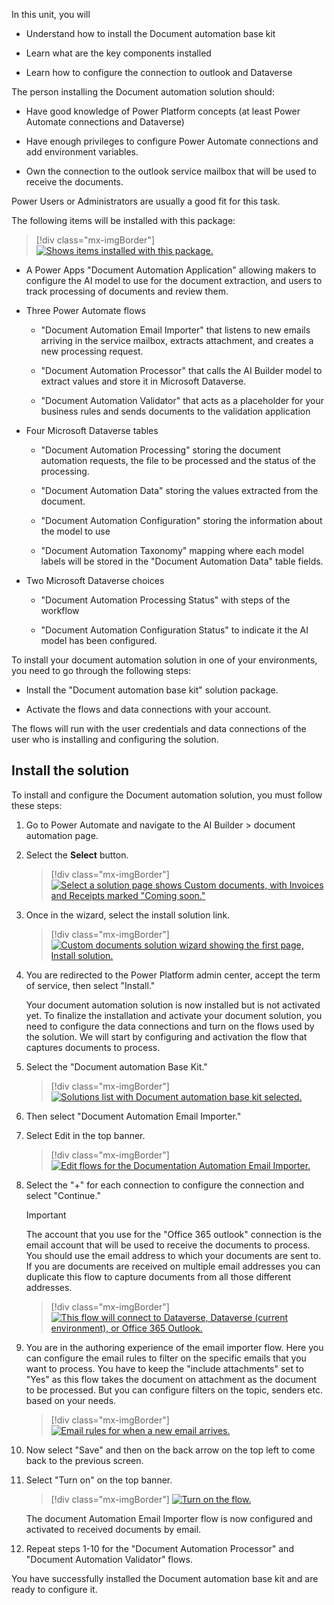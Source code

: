 In this unit, you will

- Understand how to install the Document automation base kit

- Learn what are the key components installed

- Learn how to configure the connection to outlook and Dataverse

The person installing the Document automation solution should:

- Have good knowledge of Power Platform concepts (at least Power Automate connections and Dataverse)

- Have enough privileges to configure Power Automate connections and add environment variables.

- Own the connection to the outlook service mailbox that will be used to receive the documents.

Power Users or Administrators are usually a good fit for this task.

The following items will be installed with this package:

> [!div class="mx-imgBorder"]
> [![Shows items installed with this package.](../media/2-installed-items.png)](../media/2-installed-items.png#lightbox)

- A Power Apps "Document Automation Application" allowing makers to configure the AI model to use for the document extraction, and users to track processing of documents and review them.

- Three Power Automate flows

  - "Document Automation Email Importer" that listens to new emails arriving in the service mailbox, extracts attachment, and creates a new processing request.

  - "Document Automation Processor" that calls the AI Builder model to extract values and store it in Microsoft Dataverse.

  - "Document Automation Validator" that acts as a placeholder for your business rules and sends documents to the validation application

- Four Microsoft Dataverse tables

  - "Document Automation Processing" storing the document automation requests, the file to be processed and the status of the processing.

  - "Document Automation Data" storing the values extracted from the document.

  - "Document Automation Configuration" storing the information about the model to use

  - "Document Automation Taxonomy" mapping where each model labels will be stored in the "Document Automation Data" table fields.

- Two Microsoft Dataverse choices

  - "Document Automation Processing Status" with steps of the workflow

  - "Document Automation Configuration Status" to indicate it the AI model has been configured.

To install your document automation solution in one of your environments, you need to go through the following steps:

- Install the "Document automation base kit" solution package.

- Activate the flows and data connections with your account.

The flows will run with the user credentials and data connections of the user who is installing and configuring the solution.

## Install the solution

To install and configure the Document automation solution, you must follow these steps:

1. Go to Power Automate and navigate to the AI Builder > document automation page.

1. Select the **Select** button.

    > [!div class="mx-imgBorder"]
    > [![Select a solution page shows Custom documents, with Invoices and Receipts marked "Coming soon."](../media/2-select-solution.png)](../media/2-select-solution.png#lightbox)

1. Once in the wizard, select the install solution link.

    > [!div class="mx-imgBorder"]
    > [![Custom documents solution wizard showing the first page, Install solution.](../media/2-install-solution.png)](../media/2-install-solution.png#lightbox)

1. You are redirected to the Power Platform admin center, accept the term of service, then select "Install."

    Your document automation solution is now installed but is not activated yet. To finalize the installation and activate your document solution, you need to configure the data connections and turn on the flows used by the solution. We will start by configuring and activation the flow that captures documents to process.

1. Select the "Document automation Base Kit."

    > [!div class="mx-imgBorder"]
    > [![Solutions list with Document automation base kit selected.](../media/2-document-automation-base-kit.png)](../media/2-document-automation-base-kit.png#lightbox)

1. Then select "Document Automation Email Importer."

1. Select Edit in the top banner.

    > [!div class="mx-imgBorder"]
    > [![Edit flows for the Documentation Automation Email Importer.](../media/2-edit.png)](../media/2-edit.png#lightbox)

1. Select the "+" for each connection to configure the connection and select "Continue."

    > [!IMPORTANT]
    > The account that you use for the "Office 365 outlook" connection is the email account that will be used to receive the documents to process. You should use the email address to which your documents are sent to. If you are documents are received on multiple email addresses you can duplicate this flow to capture documents from all those different addresses.

    > [!div class="mx-imgBorder"]
    > [![This flow will connect to Dataverse, Dataverse (current environment), or Office 365 Outlook.](../media/2-flow-connect.png)](../media/2-flow-connect.png#lightbox)

1. You are in the authoring experience of the email importer flow. Here you can configure the email rules to filter on the specific emails that you want to process. You have to keep the "include attachments" set to "Yes" as this flow takes the document on attachment as the document to be processed. But you can configure filters on the topic, senders etc. based on your needs.

    > [!div class="mx-imgBorder"]
    > [![Email rules for when a new email arrives.](../media/2-when-email-arrives.png)](../media/2-when-email-arrives.png#lightbox)

1. Now select "Save" and then on the back arrow on the top left to come back to the previous screen.

1. Select "Turn on" on the top banner.

    > [!div class="mx-imgBorder"]
    > [![Turn on the flow.](../media/2-turn-on.png)](../media/2-turn-on.png#lightbox)

    The document Automation Email Importer flow is now configured and activated to received documents by email.

1. Repeat steps 1-10 for the "Document Automation Processor" and "Document Automation Validator" flows.

You have successfully installed the Document automation base kit and are ready to configure it.
